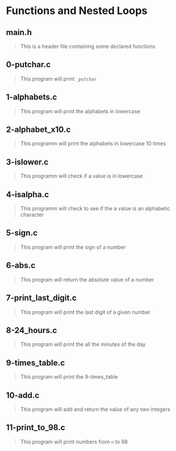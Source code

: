 # Functions and Nested Loops 

## main.h 
> This is a header file containing some declared functions 

## 0-putchar.c
> This program will print `_putchar` 

## 1-alphabets.c 
> This program will print the alphabets in lowercase

## 2-alphabet_x10.c
> This programm will print the alphabets in lowercase 10 times

## 3-islower.c
> This programm will check if a value is in lowercase

## 4-isalpha.c
> This programm will check to see if the a value is an alphabetic character

## 5-sign.c
> This program will print the sign of a number

## 6-abs.c
> This program will return the absolute value of a number

## 7-print_last_digit.c
> This program will print the last digit of a given number 

## 8-24_hours.c
> This program will print the all the minutes of the day

## 9-times_table.c
> This program will print the 9-times_table

## 10-add.c
> This program will add and return the value of any two integers

## 11-print_to_98.c
> This program will print numbers from `n` to 98
